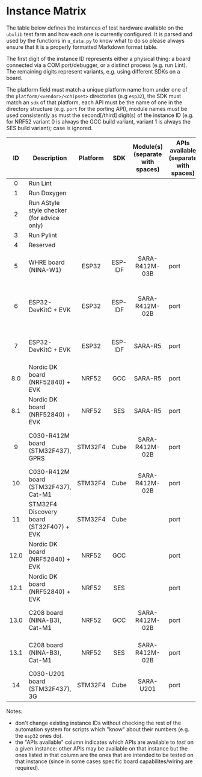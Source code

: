 # Instance Matrix
The table below defines the instances of test hardware available on the `ubxlib` test farm and how each one is currently configured.  It is parsed and used by the functions in `u_data.py` to know what to do so please always ensure that it is a properly formatted Markdown format table.

The first digit of the instance ID represents either a physical thing: a board connected via a COM port/debugger, or a distinct process (e.g. run Lint).  The remaining digits represent variants, e.g. using different SDKs on a board.

The platform field must match a unique platform name from under one of the `platform/<vendor>/<chipset>` directories (e.g `esp32`), the SDK must match an `sdk` of that platform, each API must be the name of one in the directory structure (e.g. `port` for the porting API), module names must be used consistently as must the second\[/third\] digit(s) of the instance ID (e.g. for NRF52 variant 0 is always the GCC build variant, variant 1 is always the SES build variant); case is ignored.

|  ID   | Description                                | Platform  |   SDK   | Module(s) (separate with spaces) |  APIs available (separate with spaces)      | #defines required (separate with spaces) |
| :---: | ------------------------------------------ | :-------: | :-----: | :------------------------------: | ------------------------------------------- | ---------------------------------------- |
| 0     | Run Lint                                   |           |         |                                  |                                             |                                          |
| 1     | Run Doxygen                                |           |         |                                  |                                             |                                          |
| 2     | Run AStyle style checker (for advice only) |           |         |                                  |                                             |                                          |
| 3     | Run Pylint                                 |           |         |                                  |                                             |                                          |
| 4     | Reserved                                   |           |         |                                  |                                             |                                          |
| 5     | WHRE board (NINA-W1)                       | ESP32     | ESP-IDF | SARA-R412M-03B                   | port                                        | U_CFG_TEST_PIN_A=-1 U_CFG_TEST_PIN_B=-1 U_CFG_TEST_PIN_C=-1 U_CFG_TEST_PIN_UART_0_TXD=-1 U_CFG_TEST_PIN_UART_0_RXD=-1 |
| 6     | ESP32-DevKitC + EVK                        | ESP32     | ESP-IDF | SARA-R412M-02B                   | port                                        | U_CFG_APP_PIN_CELLULAR_RXD=19 U_CFG_APP_PIN_CELLULAR_TXD=21 U_CFG_APP_PIN_CELLULAR_RTS=22 U_CFG_APP_PIN_CELLULAR_CTS=23 U_CFG_APP_PIN_CELLULAR_VINT=-1 U_CFG_APP_PIN_CELLULAR_ENABLE_POWER=-1 |
| 7     | ESP32-DevKitC + EVK                        | ESP32     | ESP-IDF | SARA-R5                          | port                                        | U_CFG_APP_PIN_CELLULAR_RXD=19 U_CFG_APP_PIN_CELLULAR_TXD=21 U_CFG_APP_PIN_CELLULAR_VINT=-1 U_CFG_APP_PIN_CELLULAR_ENABLE_POWER=-1 |
| 8.0   | Nordic DK board (NRF52840) + EVK           | NRF52     |   GCC   | SARA-R5                          | port                                        |                                          |
| 8.1   | Nordic DK board (NRF52840) + EVK           | NRF52     |   SES   | SARA-R5                          | port                                        |                                          |
| 9     | C030-R412M board (STM32F437), GPRS         | STM32F4   |  Cube   | SARA-R412M-02B                   | port                                        | U_CFG_TEST_UART_1=1 U_CFG_TEST_PIN_UART_1_TXD=0x16 U_CFG_TEST_PIN_UART_1_RXD=0x17 U_CFG_TEST_PIN_UART_0_RTS=-1 U_CFG_TEST_PIN_UART_0_CTS=-1 |
| 10    | C030-R412M board (STM32F437), Cat-M1       | STM32F4   |  Cube   | SARA-R412M-02B                   | port                                        |                                          |
| 11    | STM32F4 Discovery board (ST32F407) + EVK   | STM32F4   |  Cube   |                                  | port                                        | HSE_VALUE=((uint32_t)8000000U)           |
| 12.0  | Nordic DK board (NRF52840) + EVK           | NRF52     |   GCC   |                                  | port                                        |                                          |
| 12.1  | Nordic DK board (NRF52840) + EVK           | NRF52     |   SES   |                                  | port                                        |                                          |
| 13.0  | C208 board (NINA-B3), Cat-M1               | NRF52     |   GCC   | SARA-R412M-02B                   | port                                        | U_CFG_TEST_PIN_A=-1 U_CFG_TEST_PIN_B=-1 U_CFG_TEST_PIN_C=-1 U_CFG_TEST_PIN_UART_0_TXD=-1 U_CFG_TEST_PIN_UART_0_RXD=-1 |
| 13.1  | C208 board (NINA-B3), Cat-M1               | NRF52     |   SES   | SARA-R412M-02B                   | port                                        | U_CFG_TEST_PIN_A=-1 U_CFG_TEST_PIN_B=-1 U_CFG_TEST_PIN_C=-1 U_CFG_TEST_PIN_UART_0_TXD=-1 U_CFG_TEST_PIN_UART_0_RXD=-1 |
| 14    | C030-U201 board (STM32F437), 3G            | STM32F4   |  Cube   | SARA-U201                        | port                                        |                                          |

Notes:
- don't change existing instance IDs without checking the rest of the automation system for scripts which "know" about their numbers (e.g. the `esp32` ones do).
- the "APIs available" column indicates which APIs are available to *test* on a given instance: other APIs may be available on that instance but the ones listed in that column are the ones that are intended to be tested on that instance (since in some cases specific board capabilites/wiring are required).